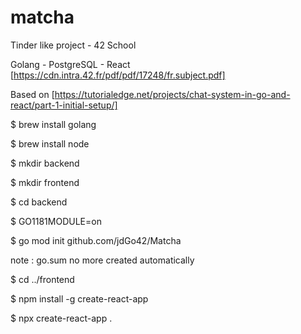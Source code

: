 # matcha
Tinder like project - 42 School

Golang - PostgreSQL - React
[https://cdn.intra.42.fr/pdf/pdf/17248/fr.subject.pdf]

Based on [https://tutorialedge.net/projects/chat-system-in-go-and-react/part-1-initial-setup/]

$ brew install golang

$ brew install node

$ mkdir backend

$ mkdir frontend

$ cd backend

$ GO1181MODULE=on

$ go mod init github.com/jdGo42/Matcha

note : go.sum no more created automatically

$ cd ../frontend

$ npm install -g create-react-app

$ npx create-react-app .
